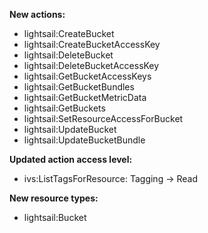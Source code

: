 **New actions:**

- lightsail:CreateBucket
- lightsail:CreateBucketAccessKey
- lightsail:DeleteBucket
- lightsail:DeleteBucketAccessKey
- lightsail:GetBucketAccessKeys
- lightsail:GetBucketBundles
- lightsail:GetBucketMetricData
- lightsail:GetBuckets
- lightsail:SetResourceAccessForBucket
- lightsail:UpdateBucket
- lightsail:UpdateBucketBundle

**Updated action access level:**

- ivs:ListTagsForResource: Tagging -> Read

**New resource types:**

- lightsail:Bucket
